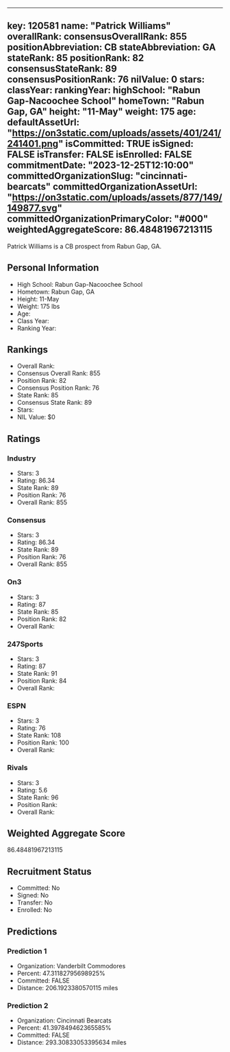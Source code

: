 ---
  key: 120581
  name: "Patrick Williams"
  overallRank: 
  consensusOverallRank: 855
  positionAbbreviation: CB
  stateAbbreviation: GA
  stateRank: 85
  positionRank: 82
  consensusStateRank: 89
  consensusPositionRank: 76
  nilValue: 0
  stars: 
  classYear: 
  rankingYear: 
  highSchool: "Rabun Gap-Nacoochee School"
  homeTown: "Rabun Gap, GA"
  height: "11-May"
  weight: 175
  age: 
  defaultAssetUrl: "https://on3static.com/uploads/assets/401/241/241401.png"
  isCommitted: TRUE
  isSigned: FALSE
  isTransfer: FALSE
  isEnrolled: FALSE
  commitmentDate: "2023-12-25T12:10:00"
  committedOrganizationSlug: "cincinnati-bearcats"
  committedOrganizationAssetUrl: "https://on3static.com/uploads/assets/877/149/149877.svg"
  committedOrganizationPrimaryColor: "#000"
  weightedAggregateScore: 86.48481967213115
  ---
  
  Patrick Williams is a CB prospect from Rabun Gap, GA.
  
  ## Personal Information
  - High School: Rabun Gap-Nacoochee School
  - Hometown: Rabun Gap, GA
  - Height: 11-May
  - Weight: 175 lbs
  - Age: 
  - Class Year: 
  - Ranking Year: 
  
  ## Rankings
  - Overall Rank: 
  - Consensus Overall Rank: 855
  - Position Rank: 82
  - Consensus Position Rank: 76
  - State Rank: 85
  - Consensus State Rank: 89
  - Stars: 
  - NIL Value: $0
  
  ## Ratings
  
  ### Industry
  - Stars: 3
  - Rating: 86.34
  - State Rank: 89
  - Position Rank: 76
  - Overall Rank: 855
  
  ### Consensus
  - Stars: 3
  - Rating: 86.34
  - State Rank: 89
  - Position Rank: 76
  - Overall Rank: 855
  
  ### On3
  - Stars: 3
  - Rating: 87
  - State Rank: 85
  - Position Rank: 82
  - Overall Rank: 
  
  ### 247Sports
  - Stars: 3
  - Rating: 87
  - State Rank: 91
  - Position Rank: 84
  - Overall Rank: 
  
  ### ESPN
  - Stars: 3
  - Rating: 76
  - State Rank: 108
  - Position Rank: 100
  - Overall Rank: 
  
  ### Rivals
  - Stars: 3
  - Rating: 5.6
  - State Rank: 96
  - Position Rank: 
  - Overall Rank: 
  
  ## Weighted Aggregate Score
  86.48481967213115
  
  ## Recruitment Status
  - Committed: No
  - Signed: No
  - Transfer: No
  - Enrolled: No
  
  
  
  ## Predictions
  
  ### Prediction 1
  - Organization: Vanderbilt Commodores
  - Percent: 47.31182795698925%
  - Committed: FALSE
  - Distance: 206.1923380570115 miles
  
  ### Prediction 2
  - Organization: Cincinnati Bearcats
  - Percent: 41.397849462365585%
  - Committed: FALSE
  - Distance: 293.30833053395634 miles
  
